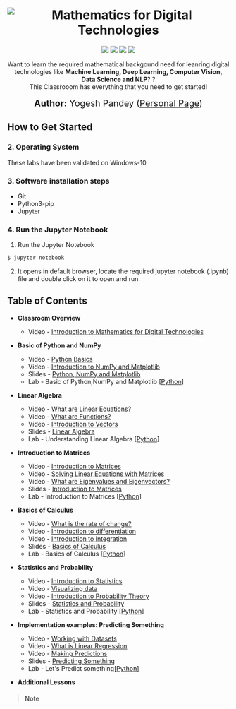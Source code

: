 <h1 align="center">
   <img src="https://i.imgur.com/pvCASTF.png" alt="Mathematics for Digital Technologies" title="Mathematics for Digital Technologies" />
</h1>
<p align="center">  
 <a href="https://mybinder.org/v2/gh/yogeshmpandey/M4DT/master?urlpath=lab"><img src="https://mybinder.org/badge_logo.svg"></a>
<img src="https://www.repostatus.org/badges/latest/wip.svg"></a>
<a href="https://opensource.org/licenses/MIT"><img src="https://img.shields.io/badge/License%20-Apache%20License%202.0-orange"></a>
<img src="https://img.shields.io/badge/last%20updated-June%202020-3d62d1">
</p>

<p align="center">
  Want to learn the required mathematical backgound need for leanring digital technologies like <strong> Machine Learning, Deep Learning, Computer Vision, Data Science and NLP</strong>? ? <br>
  This Classrooom has everything that you need to get started! <br><br>
  <span style='font-size: 15pt'><strong>Author:</strong> Yogesh Pandey (<a href="https://www.yogeshpandey.in/tech">Personal Page</a>)</span>
</p>

## How to Get Started

### 2. Operating System

These labs have been validated on Windows-10

### 3. Software installation steps

* Git
* Python3-pip
* Jupyter

### 4. Run the Jupyter Notebook

1. Run the Jupyter Notebook

```bash
$ jupyter notebook
```

2. It opens in default browser, locate the required jupyter notebook (.ipynb) file and double click on it to open and run.

## Table of Contents

* **Classroom Overview**

  * Video - [Introduction to Mathematics for Digital Technologies](http://www.youtube.com)

* **Basic of Python and NumPy**
  * Video - [Python Basics](http://www.youtube.com)
  * Video - [Introduction to NumPy and Matplotlib](http://www.youtube.com)
  * Slides - [Python, NumPy and Matplotlib](http://www.youtube.com)
  * Lab - Basic of Python,NumPy and Matplotlib [[Python](./Basics_of_Python_and_Numpy/Basics_of_Python_and_Numpy.ipynb)]
  
* **Linear Algebra**
  * Video - [What are Linear Equations?](http://www.youtube.com)
  * Video - [What are Functions?](http://www.youtube.com)
  * Video - [Introduction to Vectors](http://www.youtube.com)
  * Slides - [Linear Algebra](http://www.youtube.com)
  * Lab - Understanding Linear Algebra [[Python](./Basics_of_Python_and_Numpy/Basics_of_Python_and_Numpy.ipynb)]

* **Introduction to Matrices**
  * Video - [Introduction to Matrices](http://www.youtube.com)
  * Video - [Solving Linear Equations with Matrices](http://www.youtube.com)
  * Video - [What are Eigenvalues and Eigenvectors?](http://www.youtube.com)
  * Slides - [Introduction to Matrices](http://www.youtube.com)
  * Lab - Introduction to Matrices [[Python](./Basics_of_Python_and_Numpy/Basics_of_Python_and_Numpy.ipynb)]

* **Basics of Calculus**
  * Video - [What is the rate of change?](http://www.youtube.com)
  * Video - [Introduction to differentiation](http://www.youtube.com)
  * Video - [Introduction to Integration](http://www.youtube.com)
  * Slides - [Basics of Calculus](http://www.youtube.com)
  * Lab - Basics of Calculus [[Python](./Basics_of_Python_and_Numpy/Basics_of_Python_and_Numpy.ipynb)]
  
* **Statistics and Probability**
  * Video - [Introduction to Statistics](http://www.youtube.com)
  * Video - [Visualizing data](http://www.youtube.com)
  * Video - [Introduction to Probability Theory](http://www.youtube.com)
  * Slides - [Statistics and Probability](http://www.youtube.com)
  * Lab - Statistics and Probability [[Python](./Basics_of_Python_and_Numpy/Basics_of_Python_and_Numpy.ipynb)]

* **Implementation examples: Predicting Something**
  * Video - [Working with Datasets](http://www.youtube.com)
  * Video - [What is Linear Regression](http://www.youtube.com)
  * Video - [Making Predictions](http://www.youtube.com)
  * Slides - [Predicting Something](http://www.youtube.com)
  * Lab - Let's Predict something[[Python](./Basics_of_Python_and_Numpy/Basics_of_Python_and_Numpy.ipynb)]

* **Additional Lessons**

<!--	
* **Course Survey**
  - [Course Survey](https://idz.qualtrics.com/jfe/form/SV_a9GvOxtOrOziykB)
  -->
> #### Note
